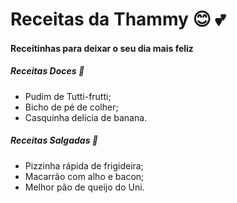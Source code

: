 # Receitas da Thammy  :blush: :two_hearts:

####  Receitinhas para deixar o seu dia mais feliz



##### Receitas Doces :cake:

- Pudim de Tutti-frutti;
- Bicho de pé de colher;
- Casquinha delícia de banana.

##### Receitas Salgadas :pizza:

- Pizzinha rápida de frigideira;
- Macarrão com alho e bacon;
- Melhor pão de queijo do Uni.

